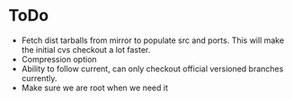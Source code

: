 ToDo
====

* Fetch dist tarballs from mirror to populate src and ports.
  This will make the initial cvs checkout a lot faster.
* Compression option
* Ability to follow current, can only checkout official versioned branches currently.
* Make sure we are root when we need it

